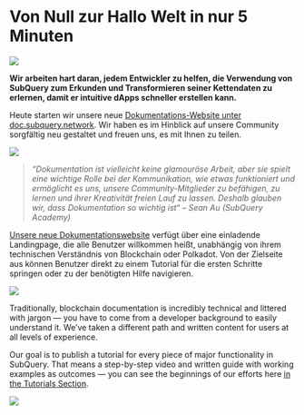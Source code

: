 # Von Null zur Hallo Welt in nur 5 Minuten

![](https://miro.medium.com/max/1400/1*g51P_PPoseNqEfCBgvpXXA.png)

**Wir arbeiten hart daran, jedem Entwickler zu helfen, die Verwendung von SubQuery zum Erkunden und Transformieren seiner Kettendaten zu erlernen, damit er intuitive dApps schneller erstellen kann.**

Heute starten wir unsere neue [Dokumentations-Website unter doc.subquery.network](https://doc.subquery.network/). Wir haben es im Hinblick auf unsere Community sorgfältig neu gestaltet und freuen uns, es mit Ihnen zu teilen.

![](https://miro.medium.com/max/1200/1*snyFSjyQ9q116bmIcaVfsQ.gif)

> _“_Dokumentation ist vielleicht keine glamouröse Arbeit, aber sie spielt eine wichtige Rolle bei der Kommunikation, wie etwas funktioniert und ermöglicht es uns, unsere Community-Mitglieder zu befähigen, zu lernen und ihrer Kreativität freien Lauf zu lassen. Deshalb glauben wir, dass Dokumentation so wichtig ist_“ – Sean Au (SubQuery Academy)_

[Unsere neue Dokumentationswebsite](https://doc.subquery.network/) verfügt über eine einladende Landingpage, die alle Benutzer willkommen heißt, unabhängig von ihrem technischen Verständnis von Blockchain oder Polkadot. Von der Zielseite aus können Benutzer direkt zu einem Tutorial für die ersten Schritte springen oder zu der benötigten Hilfe navigieren.


![](https://miro.medium.com/max/1400/1*obZau98aya3Ohtc43DAuEw.png)

Traditionally, blockchain documentation is incredibly technical and littered with jargon — you have to come from a developer background to easily understand it. We’ve taken a different path and written content for users at all levels of experience.

Our goal is to publish a tutorial for every piece of major functionality in SubQuery. That means a step-by-step video and written guide with working examples as outcomes — you can see the beginnings of our efforts here [in the Tutorials Section](https://doc.subquery.network/tutorials_examples/howto.html).

![](https://miro.medium.com/max/1200/1*nxy4aDTaQ0EMGudm0QW09g.gif)